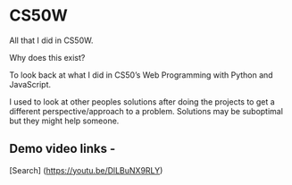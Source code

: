 # CS50W
All that I did in CS50W.

Why does this exist?

To look back at what I did in CS50’s Web Programming with Python and JavaScript.

I used to look at other peoples solutions after doing the projects to get a different perspective/approach to a problem. Solutions may be suboptimal but they might help someone.

## Demo video links - 

[Search] (https://youtu.be/DlLBuNX9RLY)


